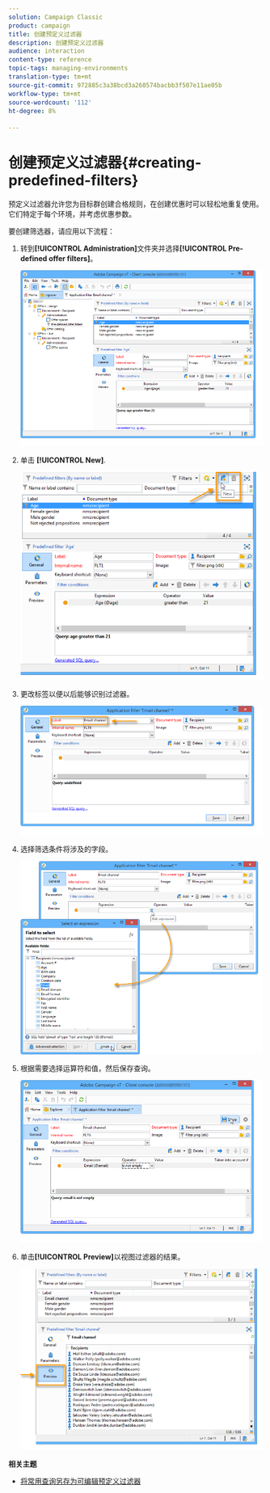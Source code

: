 ```yaml
---
solution: Campaign Classic
product: campaign
title: 创建预定义过滤器
description: 创建预定义过滤器
audience: interaction
content-type: reference
topic-tags: managing-environments
translation-type: tm+mt
source-git-commit: 972885c3a38bcd3a260574bacbb3f507e11ae05b
workflow-type: tm+mt
source-wordcount: '112'
ht-degree: 8%

---
```



# 创建预定义过滤器{#creating-predefined-filters}

预定义过滤器允许您为目标群创建合格规则，在创建优惠时可以轻松地重复使用。 它们特定于每个环境，并考虑优惠参数。

要创建筛选器，请应用以下流程：

1. 转到&#x200B;**[!UICONTROL Administration]**&#x200B;文件夹并选择&#x200B;**[!UICONTROL Pre-defined offer filters]**。

   ![](assets/offer_filter_create_005.png)

1. 单击 **[!UICONTROL New]**.

   ![](assets/offer_filter_create_001.png)

1. 更改标签以便以后能够识别过滤器。

   ![](assets/offer_filter_create_002.png)

1. 选择筛选条件将涉及的字段。

   ![](assets/offer_filter_create_003.png)

1. 根据需要选择运算符和值，然后保存查询。

   ![](assets/offer_filter_create_004.png)

1. 单击&#x200B;**[!UICONTROL Preview]**&#x200B;以视图过滤器的结果。

   ![](assets/offer_filter_create_006.png)

**相关主题**

* [将常用查询另存为可编辑预定义过滤器](https://helpx.adobe.com/campaign/kb/simplifying-campaign-management-acc.html#Savefrequentlyusedqueriesaseditablepredefinedfilters)